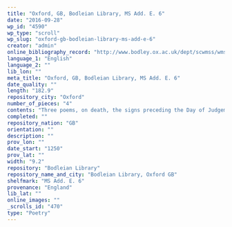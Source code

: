 ```yaml
---
title: "Oxford, GB, Bodleian Library, MS Add. E. 6"
date: "2016-09-28"
wp_id: "4590"
wp_type: "scroll"
wp_slug: "oxford-gb-bodleian-library-ms-add-e-6"
creator: "admin"
online_bibliography_record: "http://www.bodley.ox.ac.uk/dept/scwmss/wmss/online/medieval/additional/additional-e.html"
language_1: "English"
language_2: ""
lib_lon: ""
meta_title: "Oxford, GB, Bodleian Library, MS Add. E. 6"
date_quality: ""
length: "182.9"
repository_city: "Oxford"
number_of_pieces: "4"
contents: "Three poems, on death, the signs preceding the Day of Judgement, and the Lord's Prayer."
completed: ""
repository_nation: "GB"
orientation: ""
description: ""
prov_lon: ""
date_start: "1250"
prov_lat: ""
width: "9.2"
repository: "Bodleian Library"
repository_name_and_city: "Bodleian Library, Oxford GB"
shelfmark: "MS Add. E. 6"
provenance: "England"
lib_lat: ""
online_images: ""
_scrolls_id: "470"
type: "Poetry"
---
```



